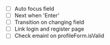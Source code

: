 - [ ] Auto focus field
- [ ] Next when 'Enter'
- [ ] Transition on changing field
- [ ] Link login and register page
- [ ] Check emainl on profileForm.isValid